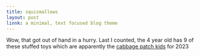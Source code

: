 ```yaml
---
title: squismallows
layout: post
linnk: a minimal, text focused blog theme
---
```


Wow, that got out of hand in a hurry. Last I counted, the 4 year old has 9 of these stuffed toys which are apparently the
[cabbage patch kids](https://amzn.to/3yKEia5) for 2023
